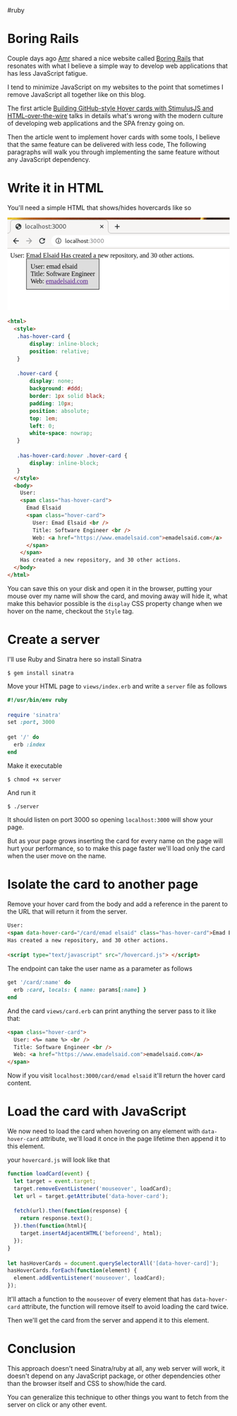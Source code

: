 #ruby 

# Boring Rails

Couple days ago [Amr](https://twitter.com/amrabdelwahab) shared a nice website called [Boring
Rails](https://boringrails.com/) that resonates with what I believe a simple way
to develop web applications that has less JavaScript fatigue.

I tend to minimize JavaScript on my websites to the point that sometimes I
remove JavaScript all together like on this blog.

The first article [Building GitHub-style Hover cards with StimulusJS and
HTML-over-the-wire](https://boringrails.com/articles/hovercards-stimulus/) talks
in details what's wrong with the modern culture of developing web
applications and the SPA frenzy going on.

Then the article went to implement hover cards with some tools, I believe that
the same feature can be delivered with less code, The following paragraphs will
walk you through implementing the same feature without any JavaScript
dependency.

# Write it in HTML

You'll need a simple HTML that shows/hides hovercards like so

![screenshot-hover-card.png](/public/screenshot-hover-card.png)

```html
<html>
  <style>
   .has-hover-card {
       display: inline-block;
       position: relative;
   }

   .hover-card {
       display: none;
       background: #ddd;
       border: 1px solid black;
       padding: 10px;
       position: absolute;
       top: 1em;
       left: 0;
       white-space: nowrap;
   }

   .has-hover-card:hover .hover-card {
       display: inline-block;
   }
  </style>
  <body>
    User:
    <span class="has-hover-card">
      Emad Elsaid
      <span class="hover-card">
        User: Emad Elsaid <br />
        Title: Software Engineer <br />
        Web: <a href="https://www.emadelsaid.com">emadelsaid.com</a>
      </span>
    </span>
    Has created a new repository, and 30 other actions.
  </body>
</html>
```

You can save this on your disk and open it in the browser, putting your mouse
over my name will show the card, and moving away will hide it, what make this
behavior possible is the `display` CSS property change when we hover on the
name, checkout the `Style` tag.

# Create a server

I'll use Ruby and Sinatra here so install Sinatra

```
$ gem install sinatra
```

Move your HTML page to `views/index.erb` and write a `server` file as follows

```ruby
#!/usr/bin/env ruby

require 'sinatra'
set :port, 3000

get '/' do
  erb :index
end
```

Make it executable

```
$ chmod +x server
```

And run it

```
$ ./server
```

It should listen on port 3000 so opening `localhost:3000` will show your page.

But as your page grows inserting the card for every name on the page will hurt
your performance, so to make this page faster we'll load only the card when the
user move on the name.

# Isolate the card to another page

Remove your hover card from the body and add a reference in the parent to the
URL that will return it from the server.

```html
User:
<span data-hover-card="/card/emad elsaid" class="has-hover-card">Emad Elsaid</span>
Has created a new repository, and 30 other actions.

<script type="text/javascript" src="/hovercard.js"> </script>
```

The endpoint can take the user name as a parameter as follows

```ruby
get '/card/:name' do
  erb :card, locals: { name: params[:name] }
end
```

And the card `views/card.erb` can print anything the server pass to it like
that:

```html
<span class="hover-card">
  User: <%= name %> <br />
  Title: Software Engineer <br />
  Web: <a href="https://www.emadelsaid.com">emadelsaid.com</a>
</span>
```

Now if you visit `localhost:3000/card/emad elsaid` it'll return the hover card
content.

# Load the card with JavaScript

We now need to load the card when hovering on any element with `data-hover-card`
attribute, we'll load it once in the page lifetime then append it to this
element.

your `hovercard.js` will look like that

```javascript
function loadCard(event) {
  let target = event.target;
  target.removeEventListener('mouseover', loadCard);
  let url = target.getAttribute('data-hover-card');

  fetch(url).then(function(response) {
    return response.text();
  }).then(function(html){
    target.insertAdjacentHTML('beforeend', html);
  });
}

let hasHoverCards = document.querySelectorAll('[data-hover-card]');
hasHoverCards.forEach(function(element) {
  element.addEventListener('mouseover', loadCard);
});
```

It'll attach a function to the `mouseover` of every element that has
`data-hover-card` attribute, the function will remove itself to avoid loading
the card twice.

Then we'll get the card from the server and append it to this element.

# Conclusion

This approach doesn't need Sinatra/ruby at all, any web server will work, it
doesn't depend on any JavaScript package, or other dependencies other than the
browser itself and CSS to show/hide the card.

You can generalize this technique to other things you want to fetch from the
server on click or any other event.
